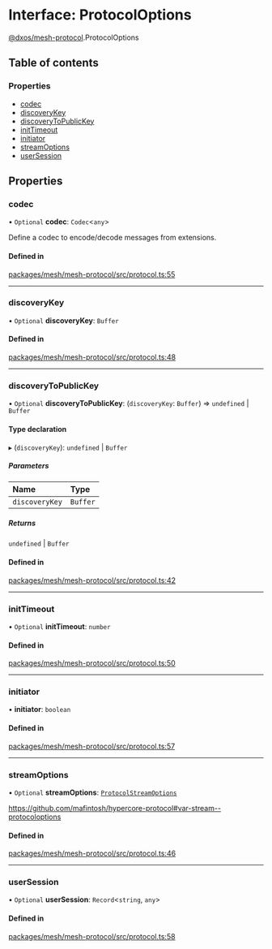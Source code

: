 # Interface: ProtocolOptions

[@dxos/mesh-protocol](../modules/dxos_mesh_protocol.md).ProtocolOptions

## Table of contents

### Properties

- [codec](dxos_mesh_protocol.ProtocolOptions.md#codec)
- [discoveryKey](dxos_mesh_protocol.ProtocolOptions.md#discoverykey)
- [discoveryToPublicKey](dxos_mesh_protocol.ProtocolOptions.md#discoverytopublickey)
- [initTimeout](dxos_mesh_protocol.ProtocolOptions.md#inittimeout)
- [initiator](dxos_mesh_protocol.ProtocolOptions.md#initiator)
- [streamOptions](dxos_mesh_protocol.ProtocolOptions.md#streamoptions)
- [userSession](dxos_mesh_protocol.ProtocolOptions.md#usersession)

## Properties

### codec

• `Optional` **codec**: `Codec`<`any`\>

Define a codec to encode/decode messages from extensions.

#### Defined in

[packages/mesh/mesh-protocol/src/protocol.ts:55](https://github.com/dxos/dxos/blob/e3b936721/packages/mesh/mesh-protocol/src/protocol.ts#L55)

___

### discoveryKey

• `Optional` **discoveryKey**: `Buffer`

#### Defined in

[packages/mesh/mesh-protocol/src/protocol.ts:48](https://github.com/dxos/dxos/blob/e3b936721/packages/mesh/mesh-protocol/src/protocol.ts#L48)

___

### discoveryToPublicKey

• `Optional` **discoveryToPublicKey**: (`discoveryKey`: `Buffer`) => `undefined` \| `Buffer`

#### Type declaration

▸ (`discoveryKey`): `undefined` \| `Buffer`

##### Parameters

| Name | Type |
| :------ | :------ |
| `discoveryKey` | `Buffer` |

##### Returns

`undefined` \| `Buffer`

#### Defined in

[packages/mesh/mesh-protocol/src/protocol.ts:42](https://github.com/dxos/dxos/blob/e3b936721/packages/mesh/mesh-protocol/src/protocol.ts#L42)

___

### initTimeout

• `Optional` **initTimeout**: `number`

#### Defined in

[packages/mesh/mesh-protocol/src/protocol.ts:50](https://github.com/dxos/dxos/blob/e3b936721/packages/mesh/mesh-protocol/src/protocol.ts#L50)

___

### initiator

• **initiator**: `boolean`

#### Defined in

[packages/mesh/mesh-protocol/src/protocol.ts:57](https://github.com/dxos/dxos/blob/e3b936721/packages/mesh/mesh-protocol/src/protocol.ts#L57)

___

### streamOptions

• `Optional` **streamOptions**: [`ProtocolStreamOptions`](dxos_mesh_protocol.ProtocolStreamOptions.md)

https://github.com/mafintosh/hypercore-protocol#var-stream--protocoloptions

#### Defined in

[packages/mesh/mesh-protocol/src/protocol.ts:46](https://github.com/dxos/dxos/blob/e3b936721/packages/mesh/mesh-protocol/src/protocol.ts#L46)

___

### userSession

• `Optional` **userSession**: `Record`<`string`, `any`\>

#### Defined in

[packages/mesh/mesh-protocol/src/protocol.ts:58](https://github.com/dxos/dxos/blob/e3b936721/packages/mesh/mesh-protocol/src/protocol.ts#L58)
